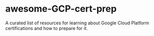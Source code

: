 # awesome-GCP-cert-prep
 A curated list of resources for learning about Google Cloud Platform certifications and how to prepare for it.
